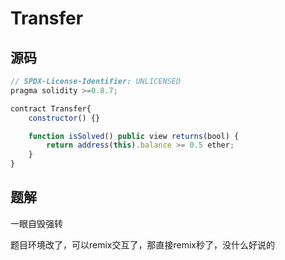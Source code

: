 # Transfer

## 源码

```js
// SPDX-License-Identifier: UNLICENSED
pragma solidity >=0.8.7;

contract Transfer{
    constructor() {}

    function isSolved() public view returns(bool) {
        return address(this).balance >= 0.5 ether; 
    }
}
```

## 题解

一眼自毁强转

题目环境改了，可以remix交互了，那直接remix秒了，没什么好说的